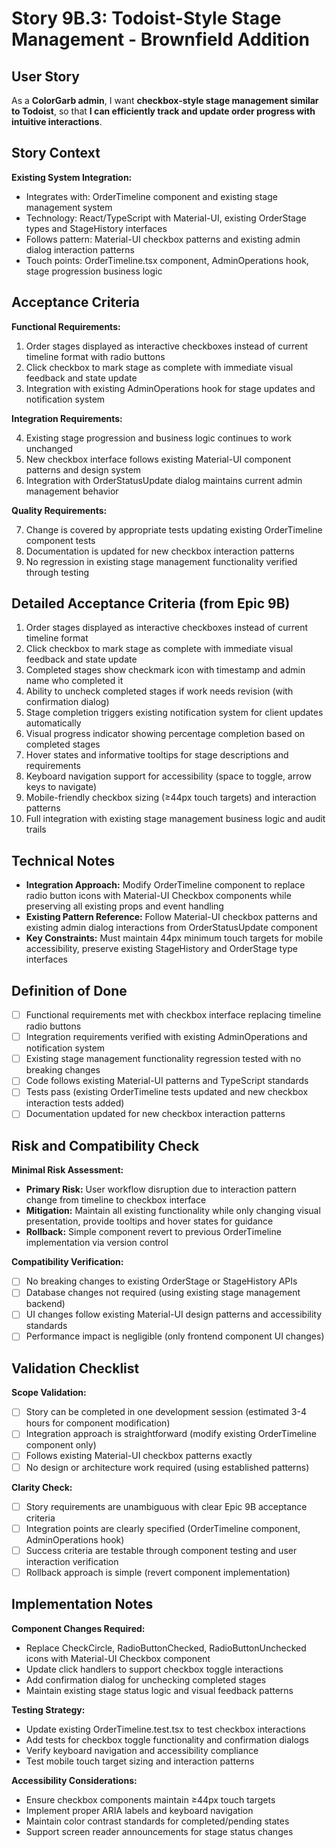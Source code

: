 <!-- Powered by BMAD™ Core -->

# Story 9B.3: Todoist-Style Stage Management - Brownfield Addition

## User Story

As a **ColorGarb admin**,
I want **checkbox-style stage management similar to Todoist**,
so that **I can efficiently track and update order progress with intuitive interactions**.

## Story Context

**Existing System Integration:**

- Integrates with: OrderTimeline component and existing stage management system
- Technology: React/TypeScript with Material-UI, existing OrderStage types and StageHistory interfaces
- Follows pattern: Material-UI checkbox patterns and existing admin dialog interaction patterns
- Touch points: OrderTimeline.tsx component, AdminOperations hook, stage progression business logic

## Acceptance Criteria

**Functional Requirements:**

1. Order stages displayed as interactive checkboxes instead of current timeline format with radio buttons
2. Click checkbox to mark stage as complete with immediate visual feedback and state update
3. Integration with existing AdminOperations hook for stage updates and notification system

**Integration Requirements:**

4. Existing stage progression and business logic continues to work unchanged
5. New checkbox interface follows existing Material-UI component patterns and design system
6. Integration with OrderStatusUpdate dialog maintains current admin management behavior

**Quality Requirements:**

7. Change is covered by appropriate tests updating existing OrderTimeline component tests
8. Documentation is updated for new checkbox interaction patterns
9. No regression in existing stage management functionality verified through testing

## Detailed Acceptance Criteria (from Epic 9B)

1. Order stages displayed as interactive checkboxes instead of current timeline format
2. Click checkbox to mark stage as complete with immediate visual feedback and state update
3. Completed stages show checkmark icon with timestamp and admin name who completed it
4. Ability to uncheck completed stages if work needs revision (with confirmation dialog)
5. Stage completion triggers existing notification system for client updates automatically
6. Visual progress indicator showing percentage completion based on completed stages
7. Hover states and informative tooltips for stage descriptions and requirements
8. Keyboard navigation support for accessibility (space to toggle, arrow keys to navigate)
9. Mobile-friendly checkbox sizing (≥44px touch targets) and interaction patterns
10. Full integration with existing stage management business logic and audit trails

## Technical Notes

- **Integration Approach:** Modify OrderTimeline component to replace radio button icons with Material-UI Checkbox components while preserving all existing props and event handling
- **Existing Pattern Reference:** Follow Material-UI checkbox patterns and existing admin dialog interactions from OrderStatusUpdate component
- **Key Constraints:** Must maintain 44px minimum touch targets for mobile accessibility, preserve existing StageHistory and OrderStage type interfaces

## Definition of Done

- [ ] Functional requirements met with checkbox interface replacing timeline radio buttons
- [ ] Integration requirements verified with existing AdminOperations and notification system
- [ ] Existing stage management functionality regression tested with no breaking changes
- [ ] Code follows existing Material-UI patterns and TypeScript standards
- [ ] Tests pass (existing OrderTimeline tests updated and new checkbox interaction tests added)
- [ ] Documentation updated for new checkbox interaction patterns

## Risk and Compatibility Check

**Minimal Risk Assessment:**

- **Primary Risk:** User workflow disruption due to interaction pattern change from timeline to checkbox interface
- **Mitigation:** Maintain all existing functionality while only changing visual presentation, provide tooltips and hover states for guidance
- **Rollback:** Simple component revert to previous OrderTimeline implementation via version control

**Compatibility Verification:**

- [ ] No breaking changes to existing OrderStage or StageHistory APIs
- [ ] Database changes not required (using existing stage management backend)
- [ ] UI changes follow existing Material-UI design patterns and accessibility standards
- [ ] Performance impact is negligible (only frontend component UI changes)

## Validation Checklist

**Scope Validation:**

- [ ] Story can be completed in one development session (estimated 3-4 hours for component modification)
- [ ] Integration approach is straightforward (modify existing OrderTimeline component only)
- [ ] Follows existing Material-UI checkbox patterns exactly
- [ ] No design or architecture work required (using established patterns)

**Clarity Check:**

- [ ] Story requirements are unambiguous with clear Epic 9B acceptance criteria
- [ ] Integration points are clearly specified (OrderTimeline component, AdminOperations hook)
- [ ] Success criteria are testable through component testing and user interaction verification
- [ ] Rollback approach is simple (revert component implementation)

## Implementation Notes

**Component Changes Required:**
- Replace CheckCircle, RadioButtonChecked, RadioButtonUnchecked icons with Material-UI Checkbox component
- Update click handlers to support checkbox toggle interactions
- Add confirmation dialog for unchecking completed stages
- Maintain existing stage status logic and visual feedback patterns

**Testing Strategy:**
- Update existing OrderTimeline.test.tsx to test checkbox interactions
- Add tests for checkbox toggle functionality and confirmation dialogs
- Verify keyboard navigation and accessibility compliance
- Test mobile touch target sizing and interaction patterns

**Accessibility Considerations:**
- Ensure checkbox components maintain ≥44px touch targets
- Implement proper ARIA labels and keyboard navigation
- Maintain color contrast standards for completed/pending states
- Support screen reader announcements for stage status changes